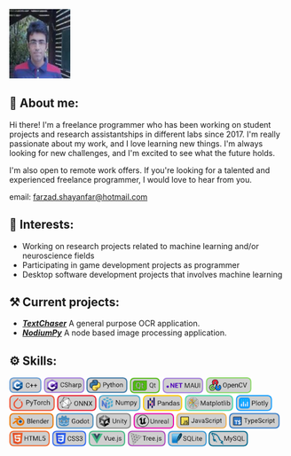 <img src="./github_readme_files/farzad_shayanfar_github_profile_photo.jpg" width="110" height="125"/>

## 🐸 About me:

Hi there! I'm a freelance programmer who has been working on student projects and research assistantships in different labs since 2017. I'm really passionate about my work, and I love learning new things. I'm always looking for new challenges, and I'm excited to see what the future holds.

I'm also open to remote work offers. If you're looking for a talented and experienced freelance programmer, I would love to hear from you.

email: farzad.shayanfar@hotmail.com


## 🧩 Interests:
+ Working on research projects related to machine learning and/or neuroscience fields
+ Participating in game development projects as programmer
+ Desktop software development projects that involves machine learning

## ⚒️ Current projects:
+ ***[TextChaser](https://github.com/farzadshayanfar/textchaser)*** A general purpose OCR application.
+ ***[NodiumPy](https://github.com/farzadshayanfar/nodiumpy)*** A node based image processing application.

## ⚙️ Skills:
<img src="github_readme_files/skill_shields/c++.png" height="29"> <img src="github_readme_files/skill_shields/csharp.png" height="29"> <img src="github_readme_files/skill_shields/python.png" height="29"> <img src="github_readme_files/skill_shields/qt.png" height="29"> <img src="github_readme_files/skill_shields/dotnet_maui.png" height="29"> <img src="github_readme_files/skill_shields/opencv.png" height="29"> <img src="github_readme_files/skill_shields/pytorch.png" height="29"> <img src="github_readme_files/skill_shields/onnx.png" height="29"> <img src="github_readme_files/skill_shields/numpy.png" height="29"> <img src="github_readme_files/skill_shields/pandas.png" height="29"> <img src="github_readme_files/skill_shields/matplotlib.png" height="29"> <img src="github_readme_files/skill_shields/plotly.png" height="29"> <img src="github_readme_files/skill_shields/blender.png" height="29"> <img src="github_readme_files/skill_shields/godot.png" height="29"> <img src="github_readme_files/skill_shields/unity.png" height="29"> <img src="github_readme_files/skill_shields/unreal.png" height="29"> <img src="github_readme_files/skill_shields/javascript.png" height="29"> <img src="github_readme_files/skill_shields/typescript.png" height="29"> <img src="github_readme_files/skill_shields/html5.png" height="29"> <img src="github_readme_files/skill_shields/css3.png" height="29"> <img src="github_readme_files/skill_shields/vue_js.png" height="29"> <img src="github_readme_files/skill_shields/tree_js.png" height="29"> <img src="github_readme_files/skill_shields/sqlite.png" height="29"> <img src="github_readme_files/skill_shields/mysql.png" height="29">
